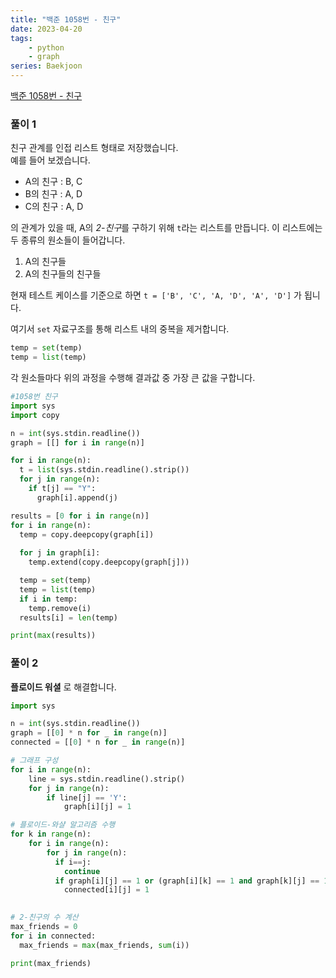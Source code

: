 ```yaml
---
title: "백준 1058번 - 친구"
date: 2023-04-20
tags: 
    - python
    - graph
series: Baekjoon
---
```

<a href='https://www.acmicpc.net/problem/1058'> 백준 1058번 - 친구</a>

### 풀이 1
친구 관계를 인접 리스트 형태로 저장했습니다.  
예를 들어 보겠습니다. 
- A의 친구 : B, C
- B의 친구 : A, D
- C의 친구 : A, D

의 관계가 있을 때, A의 *2-친구*를 구하기 위해 `t`라는 리스트를 만듭니다. 이 리스트에는 두 종류의 원소들이 들어갑니다.
1. A의 친구들
2. A의 친구들의 친구들  

현재 테스트 케이스를 기준으로 하면 `t = ['B', 'C', 'A, 'D', 'A', 'D']` 가 됩니다.

여기서 `set` 자료구조를 통해 리스트 내의 중복을 제거합니다.
```python
temp = set(temp)
temp = list(temp)
```

각 원소들마다 위의 과정을 수행해 결과값 중 가장 큰 값을 구합니다.  
```python
#1058번 친구
import sys
import copy

n = int(sys.stdin.readline())
graph = [[] for i in range(n)]

for i in range(n):
  t = list(sys.stdin.readline().strip())
  for j in range(n):
    if t[j] == "Y":
      graph[i].append(j)

results = [0 for i in range(n)]
for i in range(n):
  temp = copy.deepcopy(graph[i])
  
  for j in graph[i]:
    temp.extend(copy.deepcopy(graph[j]))

  temp = set(temp)
  temp = list(temp)
  if i in temp:
    temp.remove(i)
  results[i] = len(temp)

print(max(results))
```

### 풀이 2
**플로이드 워셜** 로 해결합니다. 

```python
import sys

n = int(sys.stdin.readline())
graph = [[0] * n for _ in range(n)]
connected = [[0] * n for _ in range(n)]

# 그래프 구성
for i in range(n):
    line = sys.stdin.readline().strip()
    for j in range(n):
        if line[j] == 'Y':
            graph[i][j] = 1

# 플로이드-와샬 알고리즘 수행
for k in range(n):
    for i in range(n):
        for j in range(n):
          if i==j:
            continue
          if graph[i][j] == 1 or (graph[i][k] == 1 and graph[k][j] == 1):
            connected[i][j] = 1
            

# 2-친구의 수 계산
max_friends = 0
for i in connected:
  max_friends = max(max_friends, sum(i))

print(max_friends)

```